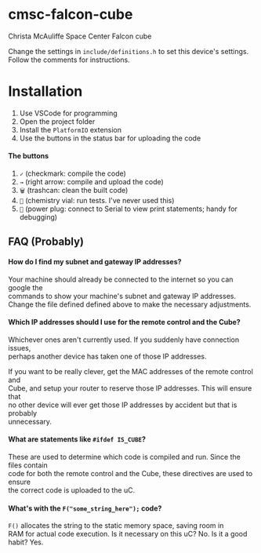 # cmsc-falcon-cube
Christa McAuliffe Space Center Falcon cube

Change the settings in `include/definitions.h` to set this device's settings. 
Follow the comments for instructions.


# Installation
1. Use VSCode for programming  
2. Open the project folder
3. Install the `PlatformIO` extension
4. Use the buttons in the status bar for uploading the code

#### The buttons
1. `✓` (checkmark: compile the code)
2. `→` (right arrow: compile and upload the code)
3. `🗑` (trashcan: clean the built code)
4. `🧪` (chemistry vial: run tests. I've never used this)
5. `🔌` (power plug: connect to Serial to view print statements; handy for debugging)


## FAQ (Probably)
#### How do I find my subnet and gateway IP addresses?  
Your machine should already be connected to the internet so you can google the   
commands to show your machine's subnet and gateway IP addresses.   
Change the file defined defined above to make the necessary adjustments.

#### Which IP addresses should I use for the remote control and the Cube?  
Whichever ones aren't currently used. If you suddenly have connection issues,  
perhaps another device has taken one of those IP addresses.  

If you want to be really clever, get the MAC addresses of the remote control and  
Cube, and setup your router to reserve those IP addresses. This will ensure that  
no other device will ever get those IP addresses by accident but that is probably  
unnecessary.

#### What are statements like `#ifdef IS_CUBE`? 
These are used to determine which code is compiled and run. Since the files contain  
code for both the remote control and the Cube, these directives are used to ensure  
the correct code is uploaded to the uC.

#### What's with the `F("some_string_here");` code?  
`F()` allocates the string to the static memory space, saving room in  
RAM for actual code execution. Is it necessary on this uC? No. Is it a good habit? Yes.